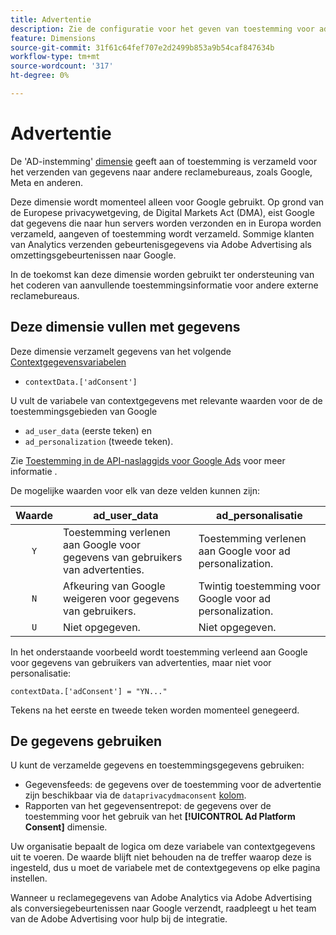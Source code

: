 ```yaml
---
title: Advertentie
description: Zie de configuratie voor het geven van toestemming voor advertenties voor derden en providers.
feature: Dimensions
source-git-commit: 31f61c64fef707e2d2499b853a9b54caf847634b
workflow-type: tm+mt
source-wordcount: '317'
ht-degree: 0%

---
```


# Advertentie

De &#39;AD-instemming&#39; [dimensie](overview.md) geeft aan of toestemming is verzameld voor het verzenden van gegevens naar andere reclamebureaus, zoals Google, Meta en anderen.

Deze dimensie wordt momenteel alleen voor Google gebruikt. Op grond van de Europese privacywetgeving, de Digital Markets Act (DMA), eist Google dat gegevens die naar hun servers worden verzonden en in Europa worden verzameld, aangeven of toestemming wordt verzameld. Sommige klanten van Analytics verzenden gebeurtenisgegevens via Adobe Advertising als omzettingsgebeurtenissen naar Google.

In de toekomst kan deze dimensie worden gebruikt ter ondersteuning van het coderen van aanvullende toestemmingsinformatie voor andere externe reclamebureaus.


## Deze dimensie vullen met gegevens

Deze dimensie verzamelt gegevens van het volgende [Contextgegevensvariabelen](/help/implement/vars/page-vars/contextdata.md)

* `contextData.['adConsent']`

U vult de variabele van contextgegevens met relevante waarden voor de de toestemmingsgebieden van Google

* `ad_user_data` (eerste teken) en
* `ad_personalization` (tweede teken).

Zie [Toestemming in de API-naslaggids voor Google Ads](https://developers.google.com/google-ads/api/reference/rpc/v15/Consent) voor meer informatie .

De mogelijke waarden voor elk van deze velden kunnen zijn:

| Waarde | ad_user_data | ad_personalisatie |
|:-:|---|---|
| `Y` | Toestemming verlenen aan Google voor gegevens van gebruikers van advertenties. | Toestemming verlenen aan Google voor ad personalization. |
| `N` | Afkeuring van Google weigeren voor gegevens van gebruikers. | Twintig toestemming voor Google voor ad personalization. |
| `U` | Niet opgegeven. | Niet opgegeven. |

In het onderstaande voorbeeld wordt toestemming verleend aan Google voor gegevens van gebruikers van advertenties, maar niet voor personalisatie:

```
contextData.['adConsent'] = "YN..."
```

Tekens na het eerste en tweede teken worden momenteel genegeerd.

## De gegevens gebruiken

U kunt de verzamelde gegevens en toestemmingsgegevens gebruiken:

* Gegevensfeeds: de gegevens over de toestemming voor de advertentie zijn beschikbaar via de `dataprivacydmaconsent` [kolom](/help/export/analytics-data-feed/c-df-contents/datafeeds-reference.md).
* Rapporten van het gegevensentrepot: de gegevens over de toestemming voor het gebruik van het **[!UICONTROL Ad Platform Consent]** dimensie.


Uw organisatie bepaalt de logica om deze variabele van contextgegevens uit te voeren. De waarde blijft niet behouden na de treffer waarop deze is ingesteld, dus u moet de variabele met de contextgegevens op elke pagina instellen.

Wanneer u reclamegegevens van Adobe Analytics via Adobe Advertising als conversiegebeurtenissen naar Google verzendt, raadpleegt u het team van de Adobe Advertising voor hulp bij de integratie.
